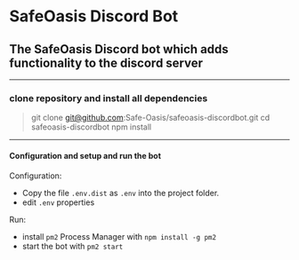 # SafeOasis Discord Bot

## The SafeOasis Discord bot which adds functionality to the discord server

---

### clone repository and install all dependencies

> git clone git@github.com:Safe-Oasis/safeoasis-discordbot.git
> cd safeoasis-discordbot
> npm install

---

#### Configuration and setup and run the bot

Configuration:

-   Copy the file `.env.dist` as `.env` into the project folder.
-   edit `.env` properties

Run:

-   install `pm2` Process Manager with `npm install -g pm2`
-   start the bot with `pm2 start`
